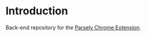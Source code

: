 # Introduction
Back-end repository for the [Parsely Chrome Extension](https://github.com/daniellewhyte/parsely-chrome-extension).